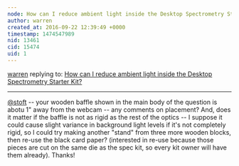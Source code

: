 ```yaml
---
node: How can I reduce ambient light inside the Desktop Spectrometry Starter Kit?
author: warren
created_at: 2016-09-22 12:39:49 +0000
timestamp: 1474547989
nid: 13461
cid: 15474
uid: 1
---
```




[warren](../profile/warren) replying to: [How can I reduce ambient light inside the Desktop Spectrometry Starter Kit?](../notes/warren/09-19-2016/how-can-i-reduce-ambient-light-inside-the-desktop-spectrometry-starter-kit)

----
[@stoft](/profile/stoft) -- your wooden baffle shown in the main body of the question is abotu 1" away from the webcam -- any comments on placement? And, does it matter if the baffle is not as rigid as the rest of the optics -- I suppose it could cause slight variance in background light levels if it's not completely rigid, so I could try making another "stand" from three more wooden blocks, then re-use the black card paper? (interested in re-use because those pieces are cut on the same die as the spec kit, so every kit owner will have them already). Thanks!